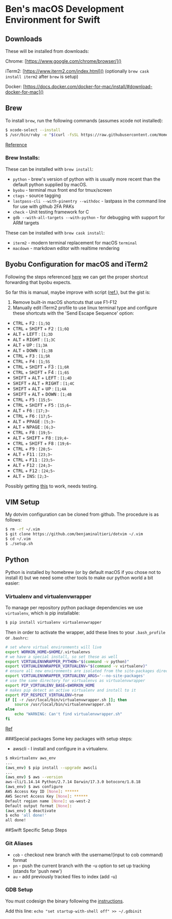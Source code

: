 # Ben's macOS Development Environment for Swift

## Downloads
These will be installed from downloads:

Chrome: [https://www.google.com/chrome/browser/]()

iTerm2: [https://www.iterm2.com/index.html]() (optionally `brew cask install iterm2` after `brew` is setup)

Docker: [https://docs.docker.com/docker-for-mac/install/#download-docker-for-mac]()

## Brew
To install `brew`, run the following commands (assumes xcode not installed):

```bash
$ xcode-select --install
$ /usr/bin/ruby -e "$(curl -fsSL https://raw.githubusercontent.com/Homebrew/install/master/install)"
```

[Reference](https://brew.sh/)

### Brew Installs:

These can be installed with `brew install`:

* `python` - brew's version of python with is usually more recent than the default python supplied by macOS. 
* `byobu` - terminal mux front end for tmux/screen
* `ctags` - source tagging
* `lastpass-cli --with-pinentry --withdoc` - lastpass in the command line for use with github 2FA PAKs
* `check` - Unit testing framework for C
* `gdb --with-all-targets --with-python` - for debugging with support for ARM targets

These can be installed with `brew cask install`:

* `iterm2` - modern terminal replacement for macOS `terminal`
* `macdown` - markdown editor with realtime rendering

## Byobu Configuration for macOS and iTerm2
Following the steps referenced [here](https://stackoverflow.com/a/26470118) we can get the proper shortcut forwarding that byobu expects.

So far this is manual, maybe improve with script ([ref.](https://apple.stackexchange.com/a/115799)), but the gist is:

1. Remove built-in macOS shortcuts that use F1-F12
2. Manually edit iTerm2 profile to use linux terminal type and configure these shortcuts with the 'Send Escape Sequence' option:
	
 -  <kbd>CTRL</kbd> + <kbd>F2</kbd> : `[1;5Q`
 -  <kbd>CTRL</kbd> + <kbd>SHIFT</kbd> + <kbd>F2</kbd> : `[1;6Q`
 -  <kbd>ALT</kbd> + <kbd>LEFT</kbd> : `[1;3D`
 -  <kbd>ALT</kbd> + <kbd>RIGHT</kbd> : `[1;3C`
 -  <kbd>ALT</kbd> + <kbd>UP</kbd> : `[1;3A`
 -  <kbd>ALT</kbd> + <kbd>DOWN</kbd> : `[1;3B`
 -  <kbd>CTRL</kbd> + <kbd>F3</kbd> : `[1;5R`
 -  <kbd>CTRL</kbd> + <kbd>F4</kbd> : `[1;5S`
 -  <kbd>CTRL</kbd> + <kbd>SHIFT</kbd> + F3 : `[1;6R`
 -  <kbd>CTRL</kbd> + <kbd>SHIFT</kbd> + F4 : `[1;6S`
 -  <kbd>SHIFT</kbd> + <kbd>ALT</kbd> + <kbd>LEFT</kbd> : `[1;4D`
 -  <kbd>SHIFT</kbd> + <kbd>ALT</kbd> + <kbd>RIGHT</kbd> : `[1;4C`
 -  <kbd>SHIFT</kbd> + <kbd>ALT</kbd> + <kbd>UP</kbd> : `[1;4A`
 -  <kbd>SHIFT</kbd> + <kbd>ALT</kbd> + <kbd>DOWN</kbd> : `[1;4B`
 -  <kbd>CTRL</kbd> + <kbd>F5</kbd> : `[15;5~`
 -  <kbd>CTRL</kbd> + <kbd>SHIFT</kbd> + <kbd>F5</kbd> : `[15;6~`
 -  <kbd>ALT</kbd> + <kbd>F6</kbd> : `[17;3~`
 -  <kbd>CTRL</kbd> + <kbd>F6</kbd> : `[17;5~`
 -  <kbd>ALT</kbd> + <kbd>PPAGE</kbd> : `[5;3~`
 -  <kbd>ALT</kbd> + <kbd>NPAGE</kbd> : `[6;3~`
 -  <kbd>CTRL</kbd> + <kbd>F8</kbd> : `[19;5~`
 -  <kbd>ALT</kbd> + <kbd>SHIFT</kbd> + <kbd>F8</kbd> : `[19;4~`
 -  <kbd>CTRL</kbd> + <kbd>SHIFT</kbd> + <kbd>F8</kbd> : `[19;6~`
 -  <kbd>CTRL</kbd> + <kbd>F9</kbd> : `[20;5~`
 -  <kbd>ALT</kbd> + <kbd>F11</kbd> : `[23;3~`
 -  <kbd>CTRL</kbd> + <kbd>F11</kbd> : `[23;5~`
 -  <kbd>ALT</kbd> + <kbd>F12</kbd> : `[24;3~`
 -  <kbd>CTRL</kbd> + <kbd>F12</kbd> : `[24;5~`
 -  <kbd>ALT</kbd> + <kbd>INS</kbd>: `[2;3~`
 
 Possibly getting [this](http://stratus3d.com/blog/2015/02/28/sync-iterm2-profile-with-dotfiles-repository/) to work, needs testing.


## VIM Setup
My dotvim configuration can be cloned from github. The procedure is as follows:

```bash
$ rm -rf ~/.vim
$ git clone https://github.com/benjaminaltieri/dotvim ~/.vim
$ cd ~/.vim
$ ./setup.sh
```

## Python
Python is installed by homebrew (or by default macOS if you chose not to install it) but we need some other tools to make our python world a bit easier:

### Virtualenv and virtualenvwrapper
To manage per repository python package dependencies we use `virtualenv`, which is pip installable:

```bash
$ pip install virtualenv virtualenvwrapper
```

Then in order to activate the wrapper, add these lines to your  `.bash_profile` or `.bashrc`:

```bash
# set where virtual environments will live
export WORKON_HOME=$HOME/.virtualenvs
# we have a special install, so set these as well
export VIRTUALENVWRAPPER_PYTHON="$(command -v python)"
export VIRTUALENVWRAPPER_VIRTUALENV="$(command -v virtualenv)"
# ensure all new environments are isolated from the site-packages directory
export VIRTUALENVWRAPPER_VIRTUALENV_ARGS='--no-site-packages'
# use the same directory for virtualenvs as virtualenvwrapper
export PIP_VIRTUALENV_BASE=$WORKON_HOME
# makes pip detect an active virtualenv and install to it
export PIP_RESPECT_VIRTUALENV=true
if [[ -r /usr/local/bin/virtualenvwrapper.sh ]]; then
    source /usr/local/bin/virtualenvwrapper.sh
else
    echo "WARNING: Can't find virtualenvwrapper.sh"
fi
```

[Ref](http://mkelsey.com/2013/04/30/how-i-setup-virtualenv-and-virtualenvwrapper-on-my-mac/)

###Special packages
Some key packages with setup steps:

- awscli - I install and configure in a virtualenv.

```bash
$ mkvirtualenv aws_env
...
(aws_env) $ pip install --upgrade awscli
...
(aws_env) $ aws --version
aws-cli/1.14.14 Python/2.7.14 Darwin/17.3.0 botocore/1.8.18
(aws_env) $ aws configure
AWS Access Key ID [None]: ******
AWS Secret Access Key [None]: ******
Default region name [None]: us-west-2
Default output format [None]:
(aws_env) $ deactivate
$ echo 'all done!'
all done!
```

##Swift Specific Setup Steps

### Git Aliases
* `cob` - checkout new branch with the username/(input to cob command) format
* `pn` - push the current branch with the -u option to set up tracking (stands for 'push new')
* `au` - add previously tracked files to index (add -u)

### GDB Setup
You must codesign the binary following the [instructions](https://sourceware.org/gdb/wiki/BuildingOnDarwin).

Add this line: `echo "set startup-with-shell off" >> ~/.gdbinit`
